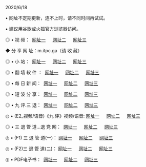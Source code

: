 <p>2020/6/18
<p>• 网址不定期更新，连不上时，请不同时间再试试。
<p>• 建议用谷歌或火狐官方浏览器访问。
<p>◎ • 视 频： 
<a href="http://hcp.csso.press/" target="_blank">网址一</a> 　 
<a href="http://hap.csso.press/" target="_blank">网址二</a> 　 
<a href="http://hbp.csso.press/b.html" target="_blank">网址三</a>
<p>◆ 分 享 网 址：m.itpc.ga（请 收 藏） </p>

<p>◎ • 小 站：  
<a href="http://hcp.csso.press/f.html" target="_blank">网址一</a> 　 
<a href="http://hap.csso.press/h.html" target="_blank">网址二</a> 　 
<a href="http://hbp.csso.press/k/" target="_blank">网址三</a></p>
<p>◎ • 翻 墙 软 件 ：  
<a href="http://hcp.csso.press/ff/" target="_blank">网址一</a> 　 
<a href="http://hap.csso.press/s/read/a1_nd.html" target="_blank">网址二</a> 　 
<a href="http://hbp.csso.press/ff/index.html" target="_blank">网址三</a></p>
<p>◎ • 每 日 新 闻：  
<a href="http://hcp.csso.press/day/" target="_blank">网址一</a> 　 
<a href="http://hap.csso.press/day/" target="_blank">网址二</a> 　 
<a href="http://hbp.csso.press/day/index.html" target="_blank">网址三</a></p>
<p>◎ • 短 波 分 享：  
<a href="http://hcp.csso.press/h/" target="_blank">网址一</a> 　 
<a href="http://hap.csso.press/h/" target="_blank">网址二</a> 　 
<a href="http://hbp.csso.press/h/index.html" target="_blank">网址三</a></p>
<p>◎ • 九 评.三 退：  
<a href="http://hcp.csso.press/t/" target="_blank">网址一</a> 　 
<a href="http://hap.csso.press/v2/index.html" target="_blank">网址二</a> 　 
<a href="http://hbp.csso.press/tt/index.html" target="_blank">网址三</a> 　</p>
<p>◎ • (E2_视频/语音)《九 评》视频/语音: 
<a href="http://hcp.csso.press/7738.html" target="_blank">网址一</a> 　 
<a href="http://hap.csso.press/7614.html" target="_blank">网址二</a> 　 
<a href="http://hbp.csso.press/7633.html" target="_blank">网址三</a></p>
<p>◎ • 三 退 管 道...退 党 网：  
<a href="http://hcp.csso.press/go/td1.html" target="_blank">网址一</a> 　 
<a href="http://hap.csso.press/go/td2.html" target="_blank">网址二</a> 　 
<a href="http://hbp.csso.press/go/td3.html" target="_blank">网址三</a></p>
<p>◎ • (F1) 三 退 管 道(一)： 
<a href="http://hcp.csso.press/dd/" target="_blank">网址一</a> 　 
<a href="http://hap.csso.press/s/read/a1_tdx.html" target="_blank">网址二</a> 　 
<a href="http://hbp.csso.press/dd/" target="_blank">网址三</a></p>
<p>◎ • (F2)三 退 管 道(二)： 
<a href="http://hbp.csso.press/d/" target="_blank">网址一</a> 　 
<a href="http://hcp.csso.press/d/index.html" target="_blank">网址二</a> 　 
<a href="http://hap.csso.press/d/" target="_blank">网址三</a></p>
<p>◎ • PDF电子书：  
<a href="http://hcp.csso.press/p/" target="_blank">网址一</a> 　 
<a href="http://hap.csso.press/p/index.html" target="_blank">网址二</a> 　 
<a href="http://hbp.csso.press/p/" target="_blank">网址三</a></p>

